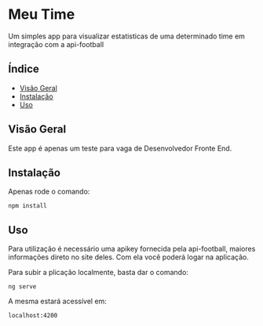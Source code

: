 # Meu Time

Um simples app para visualizar estatisticas de uma determinado time em integração com a api-football

## Índice

- [Visão Geral](#visão-geral)
- [Instalação](#instalação)
- [Uso](#uso)


## Visão Geral

Este app é apenas um teste para vaga de Desenvolvedor Fronte End.

## Instalação

Apenas rode o comando:
```
npm install
```

## Uso

Para utilização é necessário uma apikey fornecida pela api-football, maiores informações direto no site deles.
Com ela você poderá logar na aplicação.

Para subir a plicação localmente, basta dar o comando:
```
ng serve
```
A mesma estará acessível em:
```
localhost:4200
```


